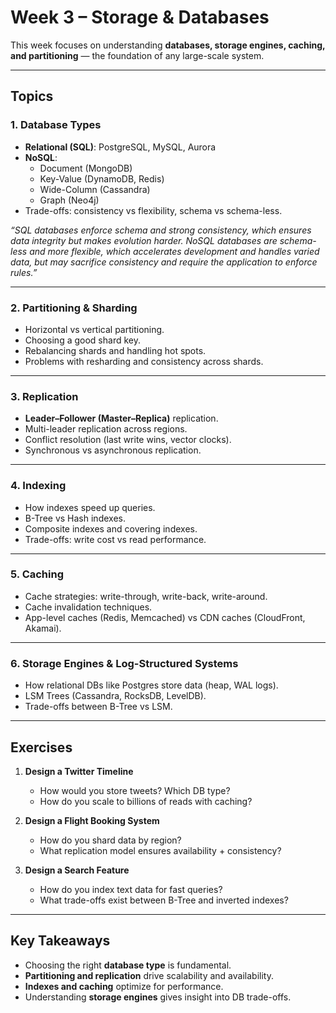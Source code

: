 # Week 3 – Storage & Databases

This week focuses on understanding **databases, storage engines, caching, and partitioning** — the foundation of any large-scale system.  

---

## Topics

### 1. Database Types
- **Relational (SQL)**: PostgreSQL, MySQL, Aurora  
- **NoSQL**: 
  - Document (MongoDB)  
  - Key-Value (DynamoDB, Redis)  
  - Wide-Column (Cassandra)  
  - Graph (Neo4j)  
- Trade-offs: consistency vs flexibility, schema vs schema-less.

_“SQL databases enforce schema and strong consistency, which ensures data integrity but makes evolution harder. NoSQL databases are schema-less and more flexible, which accelerates development and handles varied data, but may sacrifice consistency and require the application to enforce rules.”_

---

### 2. Partitioning & Sharding
- Horizontal vs vertical partitioning.  
- Choosing a good shard key.  
- Rebalancing shards and handling hot spots.  
- Problems with resharding and consistency across shards.

---

### 3. Replication
- **Leader–Follower (Master–Replica)** replication.  
- Multi-leader replication across regions.  
- Conflict resolution (last write wins, vector clocks).  
- Synchronous vs asynchronous replication.

---

### 4. Indexing
- How indexes speed up queries.  
- B-Tree vs Hash indexes.  
- Composite indexes and covering indexes.  
- Trade-offs: write cost vs read performance.

---

### 5. Caching
- Cache strategies: write-through, write-back, write-around.  
- Cache invalidation techniques.  
- App-level caches (Redis, Memcached) vs CDN caches (CloudFront, Akamai).  

---

### 6. Storage Engines & Log-Structured Systems
- How relational DBs like Postgres store data (heap, WAL logs).  
- LSM Trees (Cassandra, RocksDB, LevelDB).  
- Trade-offs between B-Tree vs LSM.  

---

## Exercises

1. **Design a Twitter Timeline**  
   - How would you store tweets? Which DB type?  
   - How do you scale to billions of reads with caching?  

2. **Design a Flight Booking System**  
   - How do you shard data by region?  
   - What replication model ensures availability + consistency?  

3. **Design a Search Feature**  
   - How do you index text data for fast queries?  
   - What trade-offs exist between B-Tree and inverted indexes?  

---

## Key Takeaways
- Choosing the right **database type** is fundamental.  
- **Partitioning and replication** drive scalability and availability.  
- **Indexes and caching** optimize for performance.  
- Understanding **storage engines** gives insight into DB trade-offs.